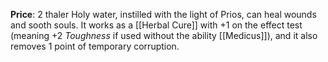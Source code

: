 **Price**: 2 thaler
Holy water, instilled with the light of Prios, can heal wounds and sooth souls. It works as a [[Herbal Cure]] with +1 on the effect test (meaning +2 *Toughness* if used without the ability [[Medicus]]), and it also removes 1 point of temporary corruption.
